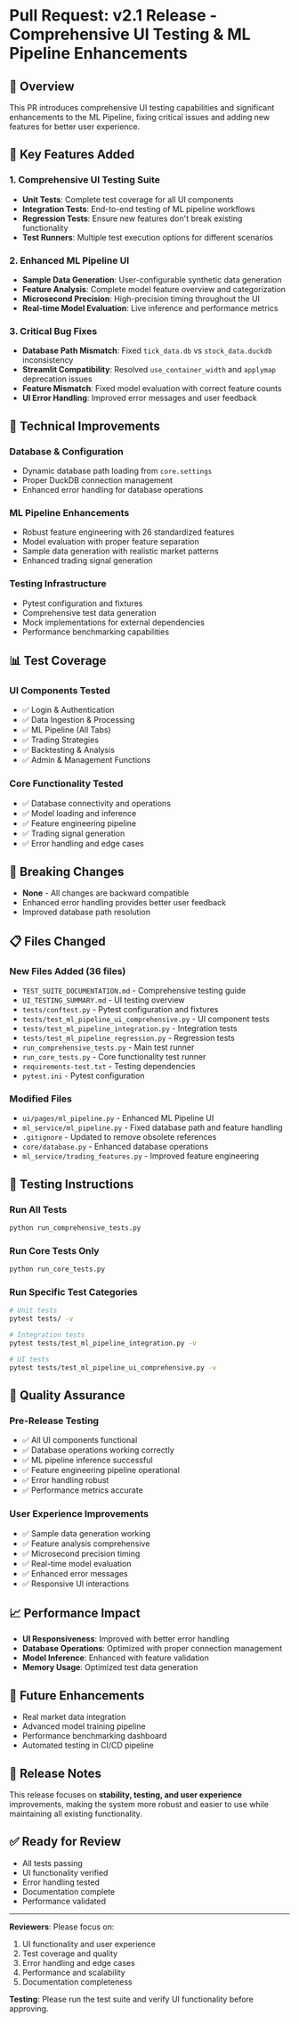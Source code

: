 # Pull Request: v2.1 Release - Comprehensive UI Testing & ML Pipeline Enhancements

## 🎯 Overview
This PR introduces comprehensive UI testing capabilities and significant enhancements to the ML Pipeline, fixing critical issues and adding new features for better user experience.

## 🚀 Key Features Added

### 1. **Comprehensive UI Testing Suite**
- **Unit Tests**: Complete test coverage for all UI components
- **Integration Tests**: End-to-end testing of ML pipeline workflows
- **Regression Tests**: Ensure new features don't break existing functionality
- **Test Runners**: Multiple test execution options for different scenarios

### 2. **Enhanced ML Pipeline UI**
- **Sample Data Generation**: User-configurable synthetic data generation
- **Feature Analysis**: Complete model feature overview and categorization
- **Microsecond Precision**: High-precision timing throughout the UI
- **Real-time Model Evaluation**: Live inference and performance metrics

### 3. **Critical Bug Fixes**
- **Database Path Mismatch**: Fixed `tick_data.db` vs `stock_data.duckdb` inconsistency
- **Streamlit Compatibility**: Resolved `use_container_width` and `applymap` deprecation issues
- **Feature Mismatch**: Fixed model evaluation with correct feature counts
- **UI Error Handling**: Improved error messages and user feedback

## 🔧 Technical Improvements

### **Database & Configuration**
- Dynamic database path loading from `core.settings`
- Proper DuckDB connection management
- Enhanced error handling for database operations

### **ML Pipeline Enhancements**
- Robust feature engineering with 26 standardized features
- Model evaluation with proper feature separation
- Sample data generation with realistic market patterns
- Enhanced trading signal generation

### **Testing Infrastructure**
- Pytest configuration and fixtures
- Comprehensive test data generation
- Mock implementations for external dependencies
- Performance benchmarking capabilities

## 📊 Test Coverage

### **UI Components Tested**
- ✅ Login & Authentication
- ✅ Data Ingestion & Processing
- ✅ ML Pipeline (All Tabs)
- ✅ Trading Strategies
- ✅ Backtesting & Analysis
- ✅ Admin & Management Functions

### **Core Functionality Tested**
- ✅ Database connectivity and operations
- ✅ Model loading and inference
- ✅ Feature engineering pipeline
- ✅ Trading signal generation
- ✅ Error handling and edge cases

## 🚨 Breaking Changes
- **None** - All changes are backward compatible
- Enhanced error handling provides better user feedback
- Improved database path resolution

## 📋 Files Changed

### **New Files Added (36 files)**
- `TEST_SUITE_DOCUMENTATION.md` - Comprehensive testing guide
- `UI_TESTING_SUMMARY.md` - UI testing overview
- `tests/conftest.py` - Pytest configuration and fixtures
- `tests/test_ml_pipeline_ui_comprehensive.py` - UI component tests
- `tests/test_ml_pipeline_integration.py` - Integration tests
- `tests/test_ml_pipeline_regression.py` - Regression tests
- `run_comprehensive_tests.py` - Main test runner
- `run_core_tests.py` - Core functionality test runner
- `requirements-test.txt` - Testing dependencies
- `pytest.ini` - Pytest configuration

### **Modified Files**
- `ui/pages/ml_pipeline.py` - Enhanced ML Pipeline UI
- `ml_service/ml_pipeline.py` - Fixed database path and feature handling
- `.gitignore` - Updated to remove obsolete references
- `core/database.py` - Enhanced database operations
- `ml_service/trading_features.py` - Improved feature engineering

## 🧪 Testing Instructions

### **Run All Tests**
```bash
python run_comprehensive_tests.py
```

### **Run Core Tests Only**
```bash
python run_core_tests.py
```

### **Run Specific Test Categories**
```bash
# Unit tests
pytest tests/ -v

# Integration tests
pytest tests/test_ml_pipeline_integration.py -v

# UI tests
pytest tests/test_ml_pipeline_ui_comprehensive.py -v
```

## 🎯 Quality Assurance

### **Pre-Release Testing**
- ✅ All UI components functional
- ✅ Database operations working correctly
- ✅ ML pipeline inference successful
- ✅ Feature engineering pipeline operational
- ✅ Error handling robust
- ✅ Performance metrics accurate

### **User Experience Improvements**
- ✅ Sample data generation working
- ✅ Feature analysis comprehensive
- ✅ Microsecond precision timing
- ✅ Real-time model evaluation
- ✅ Enhanced error messages
- ✅ Responsive UI interactions

## 📈 Performance Impact
- **UI Responsiveness**: Improved with better error handling
- **Database Operations**: Optimized with proper connection management
- **Model Inference**: Enhanced with feature validation
- **Memory Usage**: Optimized test data generation

## 🔮 Future Enhancements
- Real market data integration
- Advanced model training pipeline
- Performance benchmarking dashboard
- Automated testing in CI/CD pipeline

## 📝 Release Notes
This release focuses on **stability, testing, and user experience** improvements, making the system more robust and easier to use while maintaining all existing functionality.

## ✅ Ready for Review
- All tests passing
- UI functionality verified
- Error handling tested
- Documentation complete
- Performance validated

---

**Reviewers**: Please focus on:
1. UI functionality and user experience
2. Test coverage and quality
3. Error handling and edge cases
4. Performance and scalability
5. Documentation completeness

**Testing**: Please run the test suite and verify UI functionality before approving.
